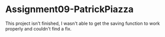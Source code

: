 # Assignment09-PatrickPiazza

This project isn't finished, I wasn't able to get the saving function to work properly and couldn't find a fix.
